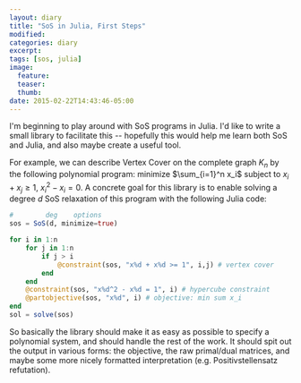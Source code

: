 ```yaml
---
layout: diary 
title: "SoS in Julia, First Steps"
modified:
categories: diary
excerpt:
tags: [sos, julia]
image:
  feature:
  teaser:
  thumb:
date: 2015-02-22T14:43:46-05:00
---
```


I'm beginning to play around with SoS programs in Julia. I'd like to write a small library to facilitate this -- hopefully this would help me learn both SoS and Julia, and also maybe create a useful tool.

For example, we can describe Vertex Cover on the complete graph $K_n$ by the following polynomial program: minimize $\sum_{i=1}^n x_i$ subject to $x_i + x_j \geq 1$, $x_i^2 - x_i = 0$. A concrete goal for this library is to enable solving a degree $d$ SoS relaxation of this program with the following Julia code:
``` julia
#        deg    options
sos = SoS(d, minimize=true)

for i in 1:n
    for j in 1:n
        if j > i
            @constraint(sos, "x%d + x%d >= 1", i,j) # vertex cover
        end 
    end
    @constraint(sos, "x%d^2 - x%d = 1", i) # hypercube constraint
    @partobjective(sos, "x%d", i) # objective: min sum x_i
end
sol = solve(sos)
```
So basically the library should make it as easy as possible to specify a polynomial system, and should handle the rest of the work. It should spit out the output in various forms: the objective, the raw primal/dual matrices, and maybe some more nicely formatted interpretation (e.g. Positivstellensatz refutation).

